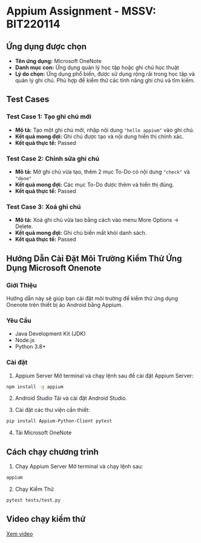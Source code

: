 # Appium Assignment - MSSV: BIT220114

## Ứng dụng được chọn

- **Tên ứng dụng:** Microsoft OneNote
- **Danh mục con:** Ứng dụng quản lý học tập hoặc ghi chú học thuật
- **Lý do chọn:** Ứng dụng phổ biến, được sử dụng rộng rãi trong học tập và quản lý ghi chú. Phù hợp để kiểm thử các tính năng ghi chú và tìm kiếm.

## Test Cases

### **Test Case 1: Tạo ghi chú mới**

- **Mô tả:** Tạo một ghi chú mới, nhập nội dung `"hello appium"` vào ghi chú.
- **Kết quả mong đợi:** Ghi chú được tạo và nội dung hiển thị chính xác.
- **Kết quả thực tế:** Passed

### **Test Case 2: Chỉnh sửa ghi chú**

- **Mô tả:** Mở ghi chú vừa tạo, thêm 2 mục To-Do có nội dung `"check"` và `"done"`
- **Kết quả mong đợi:** Các mục To-Do được thêm và hiển thị đúng.
- **Kết quả thực tế:** Passed

### **Test Case 3: Xoá ghi chú**

- **Mô tả:** Xoá ghi chú vừa tao bằng cách vào menu More Options → Delete.
- **Kết quả mong đợi:** Ghi chú biến mất khỏi danh sách.
- **Kết quả thực tế:** Passed

## Hướng Dẫn Cài Đặt Môi Trường Kiểm Thử Ứng Dụng Microsoft Onenote

### Giới Thiệu

Hướng dẫn này sẽ giúp bạn cài đặt môi trường để kiểm thử ứng dụng Onenote trên thiết bị ảo Android bằng Appium.

### Yêu Cầu

- Java Development Kit (JDK)
- Node.js
- Python 3.8+

### Cài đặt

1. Appium Server
   Mở terminal và chạy lệnh sau để cài đặt Appium Server:

```bash
npm install -g appium
```

2. Android Studio
   Tải và cài đặt Android Studio.

3. Cài đặt các thư viện cần thiết:

```bash
pip install Appium-Python-Client pytest
```

4. Tải Microsoft OneNote

## Cách chạy chương trình

1. Chạy Appium Server
   Mở terminal và chạy lệnh sau:

```bash
appium
```

2. Chạy Kiểm Thử

```bash
pytest tests/test.py
```

## Video chạy kiểm thử

[Xem video](./videos/demo_appium.mp4)


